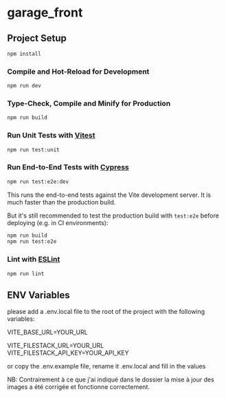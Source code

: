 # garage_front

## Project Setup

```sh
npm install
```

### Compile and Hot-Reload for Development

```sh
npm run dev
```

### Type-Check, Compile and Minify for Production

```sh
npm run build
```

### Run Unit Tests with [Vitest](https://vitest.dev/)

```sh
npm run test:unit
```

### Run End-to-End Tests with [Cypress](https://www.cypress.io/)

```sh
npm run test:e2e:dev
```

This runs the end-to-end tests against the Vite development server.
It is much faster than the production build.

But it's still recommended to test the production build with `test:e2e` before deploying (e.g. in CI environments):

```sh
npm run build
npm run test:e2e
```

### Lint with [ESLint](https://eslint.org/)

```sh
npm run lint
```

## ENV Variables

please add a .env.local file to the root of the project with the following variables:

VITE_BASE_URL=YOUR_URL

VITE_FILESTACK_URL=YOUR_URL
VITE_FILESTACK_API_KEY=YOUR_API_KEY

or copy the .env.example file, rename it .env.local and fill in the values

NB: Contrairement à ce que j'ai indiqué dans le dossier la mise à jour des images a été corrigée et fonctionne correctement.
